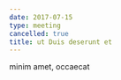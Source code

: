 ```yaml
---
date: 2017-07-15
type: meeting
cancelled: true
title: ut Duis deserunt et
---
```

minim amet, occaecat